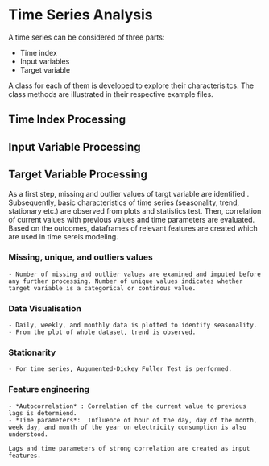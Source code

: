 # Time Series Analysis

A time series can be considered of three parts:
- Time index
- Input variables
- Target variable

A class for each of them is developed to explore their characterisitcs. The class methods are illustrated in their respective example files. 

## Time Index Processing 

## Input Variable Processing

## Target Variable Processing

As a first step, missing and outlier values of targt variable are identified . Subsequently, basic characteristics of time series (seasonality, trend, stationary etc.) are observed from plots and statistics test. Then, correlation of current values with previous values and time parameters are evaluated. Based on the outcomes, dataframes of relevant features are created which are used in time sereis modeling. 

### Missing, unique, and outliers values
    - Number of missing and outlier values are examined and imputed before any further processing. Number of unique values indicates whether target variable is a categorical or continous value. 
### Data Visualisation
    - Daily, weekly, and monthly data is plotted to identify seasonality.
    - From the plot of whole dataset, trend is observed.
    
### Stationarity
    - For time series, Augumented-Dickey Fuller Test is performed.

### Feature engineering
    - *Autocorrelation* : Correlation of the current value to previous lags is determiend. 
    - *Time parameters*:  Influence of hour of the day, day of the month, week day, and month of the year on electricity consumption is also understood. 

    Lags and time parameters of strong correlation are created as input features.

